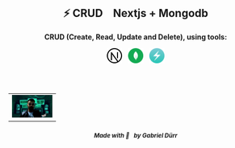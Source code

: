 <h2 id="the_challenge"  align="center">⚡ CRUD &ensp; Nextjs + Mongodb  </h2>

<div align="center">
   <b><p> CRUD (Create, Read, Update and Delete), using tools: </p></b>
   
<img alt="Nextjs"  src="./.github/nextjs.svg" width="30px"   hspace="4"/>
<img alt="Mongodb"  src="./.github/mongodb.png" width="30px" hspace="4"/>
<img alt="chakra-ui"  src="./.github/chakra-ui.png" width="30px" hspace="4"/>
   
   
</div>


<br/>
<br/>

<h5 id = "author" align="center"></h5>

<table align="center">
  <tr>
      <td>
      <a href="https://github.com/gabriel-durr">
        <img src="./.github/avatar.png" width="80px;" alt="Image Gabriel Dürr Author"/><br>
      </a>
      </td>
  </tr>
</table>


<div align="center">
        <sub><b><em>Made with 💜&ensp; by Gabriel Dürr </em></b></sub>
</div>
